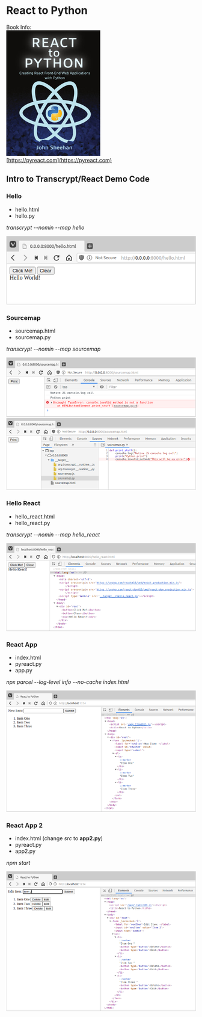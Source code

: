 # React to Python
Book Info:  
[![React to Python book](https://github.com/JennaSys/rtp_demo/raw/main/images/rtp_cover.jpg)](https://pyreact.com)  
[https://pyreact.com](https://pyreact.com)

## Intro to Transcrypt/React Demo Code


### Hello
- hello.html
- hello.py

*transcrypt --nomin --map hello*

![Hello World Screenshot](https://github.com/JennaSys/rtp_demo/raw/main/images/hello_screenshot.png)


### Sourcemap
- sourcemap.html  
- sourcemap.py

*transcrypt --nomin --map sourcemap*

![Sourcemap Error Screenshot](https://github.com/JennaSys/rtp_demo/raw/main/images/sourcemap_screenshot.png)
![Sourcemap Python Screenshot](https://github.com/JennaSys/rtp_demo/raw/main/images/sourcemap2_screenshot.png)


### Hello React
- hello_react.html  
- hello_react.py

*transcrypt --nomin --map hello_react*

![Hello React Screenshot](https://github.com/JennaSys/rtp_demo/raw/main/images/helloreact_screenshot.png)


### React App
- index.html  
- pyreact.py  
- app.py

*npx parcel --log-level info --no-cache index.html*

![React App Screenshot](https://github.com/JennaSys/rtp_demo/raw/main/images/app_screenshot.png)



### React App 2
- index.html  (change *src* to **app2.py**)
- pyreact.py  
- app2.py

*npm start*

![React App Screenshot](https://github.com/JennaSys/rtp_demo/raw/main/images/app2_screenshot.png)
